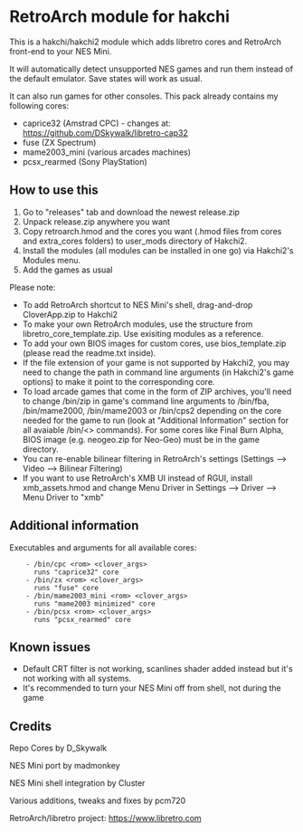 # RetroArch module for hakchi

This is a hakchi/hakchi2 module which adds libretro cores and RetroArch front-end to your NES Mini.

It will automatically detect unsupported NES games and run them instead of the default emulator. Save states will work as usual.

It can also run games for other consoles. This pack already contains my following cores:
- caprice32 (Amstrad CPC) - changes at: https://github.com/DSkywalk/libretro-cap32
- fuse (ZX Spectrum)
- mame2003_mini (various arcades machines)
- pcsx_rearmed (Sony PlayStation)

## How to use this

1. Go to "releases" tab and download the newest release.zip 
2. Unpack release.zip anywhere you want
3. Copy retroarch.hmod and the cores you want (.hmod files from cores and extra_cores folders) to user_mods directory of Hakchi2.
4. Install the modules (all modules can be installed in one go) via Hakchi2's Modules menu.
5. Add the games as usual

Please note:
- To add RetroArch shortcut to NES Mini's shell, drag-and-drop CloverApp.zip to Hakchi2
- To make your own RetroArch modules, use the structure from libretro_core_template.zip. Use exisiting modules as a reference.
- To add your own BIOS images for custom cores, use bios_template.zip (please read the readme.txt inside).
- If the file extension of your game is not supported by Hakchi2, you may need to change the path in command line arguments (in Hakchi2's game options) to make it point to the corresponding core.
- To load arcade games that come in the form of ZIP archives, you'll need to change /bin/zip in game's command line arguments to /bin/fba, /bin/mame2000, /bin/mame2003 or /bin/cps2 depending on the core needed for the game to run (look at "Additional Information" section for all avaiable /bin/<> commands). For some cores like Final Burn Alpha, BIOS image (e.g. neogeo.zip for Neo-Geo) must be in the game directory.
- You can re-enable bilinear filtering in RetroArch's settings (Settings —> Video —> Bilinear Filtering)
- If you want to use RetroArch's XMB UI instead of RGUI, install xmb_assets.hmod and change Menu Driver in Settings —> Driver —> Menu Driver to "xmb"

## Additional information

Executables and arguments for all available cores:

        - /bin/cpc <rom> <clover_args>
          runs "caprice32" core
        - /bin/zx <rom> <clover_args>
          runs "fuse" core
        - /bin/mame2003_mini <rom> <clover_args>
          runs "mame2003 minimized" core
        - /bin/pcsx <rom> <clover_args>
          runs "pcsx_rearmed" core

## Known issues

- Default CRT filter is not working, scanlines shader added instead but it's not working with all systems.
- It's recommended to turn your NES Mini off from shell, not during the game

## Credits
Repo Cores by D_Skywalk

NES Mini port by madmonkey

NES Mini shell integration by Cluster

Various additions, tweaks and fixes by pcm720

RetroArch/libretro project: https://www.libretro.com

